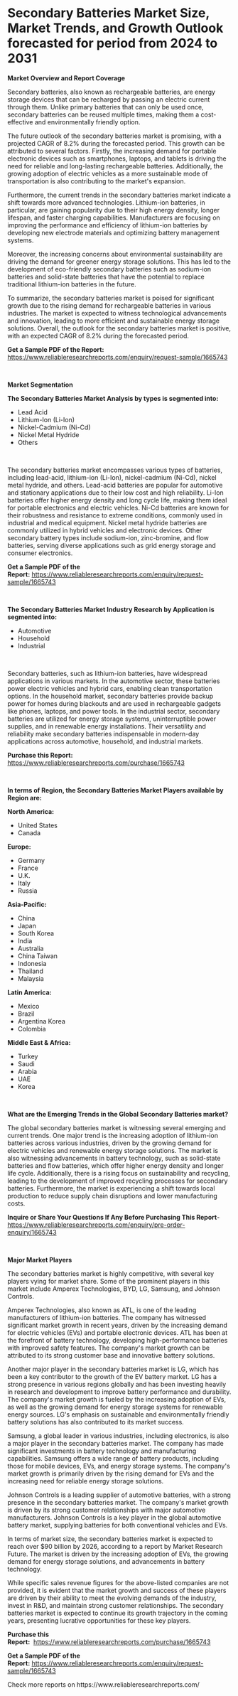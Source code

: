 <p><h1>Secondary Batteries Market Size, Market Trends, and Growth Outlook forecasted for period from 2024 to 2031</h1></p><p><strong>Market Overview and Report Coverage</strong></p>
<p><p>Secondary batteries, also known as rechargeable batteries, are energy storage devices that can be recharged by passing an electric current through them. Unlike primary batteries that can only be used once, secondary batteries can be reused multiple times, making them a cost-effective and environmentally friendly option.</p><p>The future outlook of the secondary batteries market is promising, with a projected CAGR of 8.2% during the forecasted period. This growth can be attributed to several factors. Firstly, the increasing demand for portable electronic devices such as smartphones, laptops, and tablets is driving the need for reliable and long-lasting rechargeable batteries. Additionally, the growing adoption of electric vehicles as a more sustainable mode of transportation is also contributing to the market's expansion.</p><p>Furthermore, the current trends in the secondary batteries market indicate a shift towards more advanced technologies. Lithium-ion batteries, in particular, are gaining popularity due to their high energy density, longer lifespan, and faster charging capabilities. Manufacturers are focusing on improving the performance and efficiency of lithium-ion batteries by developing new electrode materials and optimizing battery management systems.</p><p>Moreover, the increasing concerns about environmental sustainability are driving the demand for greener energy storage solutions. This has led to the development of eco-friendly secondary batteries such as sodium-ion batteries and solid-state batteries that have the potential to replace traditional lithium-ion batteries in the future.</p><p>To summarize, the secondary batteries market is poised for significant growth due to the rising demand for rechargeable batteries in various industries. The market is expected to witness technological advancements and innovation, leading to more efficient and sustainable energy storage solutions. Overall, the outlook for the secondary batteries market is positive, with an expected CAGR of 8.2% during the forecasted period.</p></p>
<p><strong>Get a Sample PDF of the Report:</strong> <a href="https://www.reliableresearchreports.com/enquiry/request-sample/1665743">https://www.reliableresearchreports.com/enquiry/request-sample/1665743</a></p>
<p>&nbsp;</p>
<p><strong>Market Segmentation</strong></p>
<p><strong>The Secondary Batteries Market Analysis by types is segmented into:</strong></p>
<p><ul><li>Lead Acid</li><li>Lithium-Ion (Li-Ion)</li><li>Nickel-Cadmium (Ni-Cd)</li><li>Nickel Metal Hydride</li><li>Others</li></ul></p>
<p>&nbsp;</p>
<p><p>The secondary batteries market encompasses various types of batteries, including lead-acid, lithium-ion (Li-Ion), nickel-cadmium (Ni-Cd), nickel metal hydride, and others. Lead-acid batteries are popular for automotive and stationary applications due to their low cost and high reliability. Li-Ion batteries offer higher energy density and long cycle life, making them ideal for portable electronics and electric vehicles. Ni-Cd batteries are known for their robustness and resistance to extreme conditions, commonly used in industrial and medical equipment. Nickel metal hydride batteries are commonly utilized in hybrid vehicles and electronic devices. Other secondary battery types include sodium-ion, zinc-bromine, and flow batteries, serving diverse applications such as grid energy storage and consumer electronics.</p></p>
<p><strong>Get a Sample PDF of the Report:</strong>&nbsp;<a href="https://www.reliableresearchreports.com/enquiry/request-sample/1665743">https://www.reliableresearchreports.com/enquiry/request-sample/1665743</a></p>
<p>&nbsp;</p>
<p><strong>The Secondary Batteries Market Industry Research by Application is segmented into:</strong></p>
<p><ul><li>Automotive</li><li>Household</li><li>Industrial</li></ul></p>
<p>&nbsp;</p>
<p><p>Secondary batteries, such as lithium-ion batteries, have widespread applications in various markets. In the automotive sector, these batteries power electric vehicles and hybrid cars, enabling clean transportation options. In the household market, secondary batteries provide backup power for homes during blackouts and are used in rechargeable gadgets like phones, laptops, and power tools. In the industrial sector, secondary batteries are utilized for energy storage systems, uninterruptible power supplies, and in renewable energy installations. Their versatility and reliability make secondary batteries indispensable in modern-day applications across automotive, household, and industrial markets.</p></p>
<p><strong>Purchase this Report:</strong>&nbsp; <a href="https://www.reliableresearchreports.com/purchase/1665743">https://www.reliableresearchreports.com/purchase/1665743</a></p>
<p>&nbsp;</p>
<p><strong>In terms of Region, the Secondary Batteries Market Players available by Region are:</strong></p>
<p>
    <p> <strong> North America: </strong>
        <ul>
            <li>United States</li>
            <li>Canada</li>
        </ul>
        </p> 
    <p> <strong> Europe: </strong>
        <ul>
            <li>Germany</li>
            <li>France</li>
            <li>U.K.</li>
            <li>Italy</li>
            <li>Russia</li>
        </ul>
        </p> 
    <p> <strong> Asia-Pacific: </strong>
        <ul>
            <li>China</li>
            <li>Japan</li>
            <li>South Korea</li>
            <li>India</li>
            <li>Australia</li>
            <li>China Taiwan</li>
            <li>Indonesia</li>
            <li>Thailand</li>
            <li>Malaysia</li>
        </ul>
        </p> 
    <p> <strong> Latin America: </strong>
        <ul>
            <li>Mexico</li>
            <li>Brazil</li>
            <li>Argentina Korea</li>
            <li>Colombia</li>
        </ul>
        </p> 
    <p> <strong> Middle East & Africa: </strong>
        <ul>
            <li>Turkey</li>
            <li>Saudi</li>
            <li>Arabia</li>
            <li>UAE</li>
            <li>Korea</li>
        </ul>
    </p>
    </p>
<p>&nbsp;</p>
<p><strong>What are the Emerging Trends in the Global Secondary Batteries market?</strong></p>
<p><p>The global secondary batteries market is witnessing several emerging and current trends. One major trend is the increasing adoption of lithium-ion batteries across various industries, driven by the growing demand for electric vehicles and renewable energy storage solutions. The market is also witnessing advancements in battery technology, such as solid-state batteries and flow batteries, which offer higher energy density and longer life cycle. Additionally, there is a rising focus on sustainability and recycling, leading to the development of improved recycling processes for secondary batteries. Furthermore, the market is experiencing a shift towards local production to reduce supply chain disruptions and lower manufacturing costs.</p></p>
<p><strong>Inquire or Share Your Questions If Any Before Purchasing This Report</strong>- <a href="https://www.reliableresearchreports.com/enquiry/pre-order-enquiry/1665743">https://www.reliableresearchreports.com/enquiry/pre-order-enquiry/1665743</a></p>
<p>&nbsp;</p>
<p><strong>Major Market Players</strong></p>
<p><p>The secondary batteries market is highly competitive, with several key players vying for market share. Some of the prominent players in this market include Amperex Technologies, BYD, LG, Samsung, and Johnson Controls.</p><p>Amperex Technologies, also known as ATL, is one of the leading manufacturers of lithium-ion batteries. The company has witnessed significant market growth in recent years, driven by the increasing demand for electric vehicles (EVs) and portable electronic devices. ATL has been at the forefront of battery technology, developing high-performance batteries with improved safety features. The company's market growth can be attributed to its strong customer base and innovative battery solutions.</p><p>Another major player in the secondary batteries market is LG, which has been a key contributor to the growth of the EV battery market. LG has a strong presence in various regions globally and has been investing heavily in research and development to improve battery performance and durability. The company's market growth is fueled by the increasing adoption of EVs, as well as the growing demand for energy storage systems for renewable energy sources. LG's emphasis on sustainable and environmentally friendly battery solutions has also contributed to its market success.</p><p>Samsung, a global leader in various industries, including electronics, is also a major player in the secondary batteries market. The company has made significant investments in battery technology and manufacturing capabilities. Samsung offers a wide range of battery products, including those for mobile devices, EVs, and energy storage systems. The company's market growth is primarily driven by the rising demand for EVs and the increasing need for reliable energy storage solutions.</p><p>Johnson Controls is a leading supplier of automotive batteries, with a strong presence in the secondary batteries market. The company's market growth is driven by its strong customer relationships with major automotive manufacturers. Johnson Controls is a key player in the global automotive battery market, supplying batteries for both conventional vehicles and EVs.</p><p>In terms of market size, the secondary batteries market is expected to reach over $90 billion by 2026, according to a report by Market Research Future. The market is driven by the increasing adoption of EVs, the growing demand for energy storage solutions, and advancements in battery technology.</p><p>While specific sales revenue figures for the above-listed companies are not provided, it is evident that the market growth and success of these players are driven by their ability to meet the evolving demands of the industry, invest in R&D, and maintain strong customer relationships. The secondary batteries market is expected to continue its growth trajectory in the coming years, presenting lucrative opportunities for these key players.</p></p>
<p><strong>Purchase this Report:</strong>&nbsp;&nbsp;<a href="https://www.reliableresearchreports.com/purchase/1665743">https://www.reliableresearchreports.com/purchase/1665743</a></p>
<p></p>
<p><strong>Get a Sample PDF of the Report:</strong>&nbsp;<a href="https://www.reliableresearchreports.com/enquiry/request-sample/1665743">https://www.reliableresearchreports.com/enquiry/request-sample/1665743</a></p>
<p>Check more reports on https://www.reliableresearchreports.com/</p>